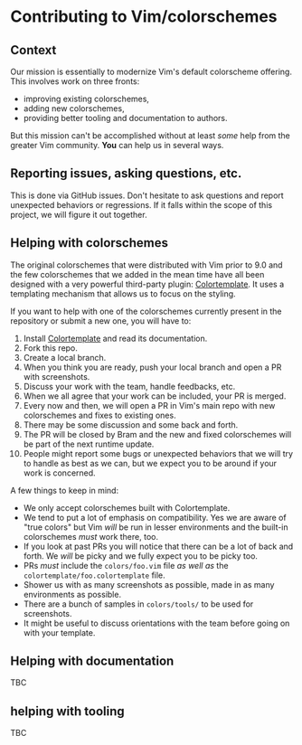 # Contributing to Vim/colorschemes

## Context

Our mission is essentially to modernize Vim's default colorscheme offering. This involves work on three fronts:

* improving existing colorschemes,
* adding new colorschemes,
* providing better tooling and documentation to authors.

But this mission can't be accomplished without at least *some* help from the greater Vim community. **You** can help us in several ways.

## Reporting issues, asking questions, etc.

This is done via GitHub issues. Don't hesitate to ask questions and report unexpected behaviors or regressions. If it falls within the scope of this project, we will figure it out together.

## Helping with colorschemes

The original colorschemes that were distributed with Vim prior to 9.0 and the few colorschemes that we added in the mean time have all been designed with a very powerful third-party plugin: [Colortemplate](https://github.com/lifepillar/vim-colortemplate). It uses a templating mechanism that allows us to focus on the styling.

If you want to help with one of the colorschemes currently present in the repository or submit a new one, you will have to:

1. Install [Colortemplate](https://github.com/lifepillar/vim-colortemplate) and read its documentation.
2. Fork this repo.
3. Create a local branch.
4. When you think you are ready, push your local branch and open a PR with screenshots.
5. Discuss your work with the team, handle feedbacks, etc.
6. When we all agree that your work can be included, your PR is merged.
7. Every now and then, we will open a PR in Vim's main repo with new colorschemes and fixes to existing ones.
8. There may be some discussion and some back and forth.
9. The PR will be closed by Bram and the new and fixed colorschemes will be part of the next runtime update.
10. People might report some bugs or unexpected behaviors that we will try to handle as best as we can, but we expect you to be around if your work is concerned.

A few things to keep in mind:

- We only accept colorschemes built with Colortemplate.
- We tend to put a lot of emphasis on compatibility. Yes we are aware of "true colors" but Vim *will* be run in lesser environments and the built-in colorschemes *must* work there, too.
- If you look at past PRs you will notice that there can be a lot of back and forth. We *will* be picky and we fully expect you to be picky too.
- PRs *must* include the `colors/foo.vim` file *as well as* the `colortemplate/foo.colortemplate` file.
- Shower us with as many screenshots as possible, made in as many environments as possible.
- There are a bunch of samples in `colors/tools/` to be used for screenshots.
- It might be useful to discuss orientations with the team before going on with your template.

## Helping with documentation

TBC

## helping with tooling

TBC

[//]: # ( Vim: set spell spelllang=en: )
